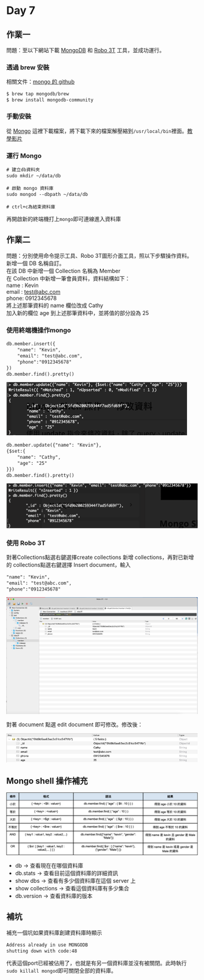 # Day 7

## 作業一

問題：至以下網站下載 [MongoDB](https://www.mongodb.com/try/download/community) 和 [Robo 3T](https://robomongo.org/) 工具，並成功運行。

### 透過 brew 安裝

相關文件：[mongo 的 github](https://github.com/mongodb/homebrew-brew)

```
$ brew tap mongodb/brew
$ brew install mongodb-community
```

### 手動安裝

從 [Mongo](https://www.mongodb.com/try/download/community) 這裡下載檔案，將下載下來的檔案解壓縮到`/usr/local/bin`裡面。[教學影片](https://youtu.be/dxrW-W4AR2A)

### 運行 Mongo

```
# 建立db資料夾
sudo mkdir ~/data/db

# 啟動 mongo 資料庫
sudo mongod --dbpath ~/data/db

# ctrl+c為結束資料庫
```

再開啟新的終端機打上`mongo`即可連線進入資料庫

## 作業二
問題：分別使用命令提示工具、Robo 3T圖形介面工具，照以下步驟操作資料。  
新增一個 DB 名稱自訂。  
在該 DB 中新增一個 Collection 名稱為 Member  
在 Collection 中新增一筆會員資料，資料結構如下：  
name : Kevin  
email : test@abc.com  
phone: 0912345678  
將上述那筆資料的 name 欄位改成 Cathy  
加入新的欄位 age 到上述那筆資料中，並將值的部分設為 25

### 使用終端機操作mongo

```
db.member.insert({
	"name": "Kevin",
	"email": "test@abc.com",
	"phone":"0912345678"
})
db.member.find().pretty()
```

![image1](https://github.com/qaws5503/AIOT/blob/master/pictures/Day7-2.1.png)

```
db.member.update({"name": "Kevin"},
{$set:{
	"name": "Cathy",
	"age": "25"
}})
db.member.find().pretty()
```

![image2](https://github.com/qaws5503/AIOT/blob/master/pictures/Day7-2.2.png)

### 使用 Robo 3T

對著Collections點選右鍵選擇create collections 新增 collections，再對已新增的 collections點選右鍵選擇 Insert document，輸入

```
"name": "Kevin",
"email": "test@abc.com",
"phone":"0912345678"
```

![image3](https://github.com/qaws5503/AIOT/blob/master/pictures/Day7-2.3.png)

對著 document 點選 edit document 即可修改。修改後：

![image4](https://github.com/qaws5503/AIOT/blob/master/pictures/Day7-2.4.png)

## Mongo shell 操作補充

![command](https://github.com/qaws5503/AIOT/blob/master/pictures/Day7-mongo%20shell%20command.png)

* db → 查看現在在哪個資料庫
* db.stats → 查看目前這個資料庫的詳細資訊
* show dbs → 查看有多少個資料庫在這個 server 上
* show collections → 查看這個資料庫有多少集合
* db.version → 查看資料庫的版本

## 補坑
補充一個坑如果資料庫創建資料庫時顯示

```
Address already in use MONGODB
shutting down with code:48
```

代表這個port已經被佔用了，也就是有另一個資料庫並沒有被關閉。此時執行` sudo killall mongod`即可關閉全部的資料庫。

